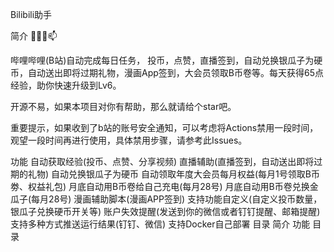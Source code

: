 Bilibili助手
      
简介
👯✨😄📫

哔哩哔哩(B站)自动完成每日任务， 投币，点赞，直播签到，自动兑换银瓜子为硬币，自动送出即将过期礼物，漫画App签到，大会员领取B币卷等。每天获得65点经验，助你快速升级到Lv6。

开源不易，如果本项目对你有帮助，那么就请给个star吧。

重要提示，如果收到了b站的账号安全通知，可以考虑将Actions禁用一段时间，观望一段时间再进行使用，具体禁用步骤，请参考此Issues。

功能
 自动获取经验(投币、点赞、分享视频)
 直播辅助(直播签到，自动送出即将过期的礼物)
 自动兑换银瓜子为硬币
 自动领取年度大会员每月权益(每月1号领取B币劵、权益礼包)
 月底自动用B币卷给自己充电(每月28号)
 月底自动用B币卷兑换金瓜子(每月28号)
 漫画辅助脚本(漫画APP签到)
 支持功能自定义(自定义投币数量，银瓜子兑换硬币开关等)
 账户失效提醒(发送到你的微信或者钉钉提醒、邮箱提醒)
 支持多种方式推送运行结果(钉钉、微信)
 支持Docker自己部署
目录
简介
功能
目录

